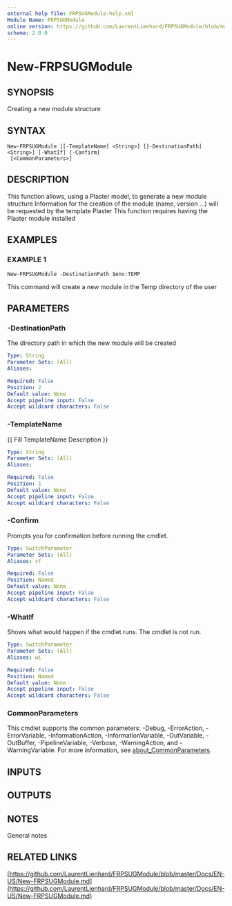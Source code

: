 ```yaml
---
external help file: FRPSUGModule-help.xml
Module Name: FRPSUGModule
online version: https://github.com/LaurentLienhard/FRPSUGModule/blob/master/Docs/EN-US/New-FRPSUGModule.md
schema: 2.0.0
---
```


# New-FRPSUGModule

## SYNOPSIS
Creating a new module structure

## SYNTAX

```
New-FRPSUGModule [[-TemplateName] <String>] [[-DestinationPath] <String>] [-WhatIf] [-Confirm]
 [<CommonParameters>]
```

## DESCRIPTION
This function allows, using a Plaster model, to generate a new module structure
Information for the creation of the module (name, version ...) will be requested by the template Plaster
This function requires having the Plaster module installed

## EXAMPLES

### EXAMPLE 1
```
New-FRPSUGModule -DestinationPath $env:TEMP
```

This command will create a new module in the Temp directory of the user

## PARAMETERS

### -DestinationPath
The directory path in which the new module will be created

```yaml
Type: String
Parameter Sets: (All)
Aliases:

Required: False
Position: 2
Default value: None
Accept pipeline input: False
Accept wildcard characters: False
```

### -TemplateName
{{ Fill TemplateName Description }}

```yaml
Type: String
Parameter Sets: (All)
Aliases:

Required: False
Position: 1
Default value: None
Accept pipeline input: False
Accept wildcard characters: False
```

### -Confirm
Prompts you for confirmation before running the cmdlet.

```yaml
Type: SwitchParameter
Parameter Sets: (All)
Aliases: cf

Required: False
Position: Named
Default value: None
Accept pipeline input: False
Accept wildcard characters: False
```

### -WhatIf
Shows what would happen if the cmdlet runs.
The cmdlet is not run.

```yaml
Type: SwitchParameter
Parameter Sets: (All)
Aliases: wi

Required: False
Position: Named
Default value: None
Accept pipeline input: False
Accept wildcard characters: False
```

### CommonParameters
This cmdlet supports the common parameters: -Debug, -ErrorAction, -ErrorVariable, -InformationAction, -InformationVariable, -OutVariable, -OutBuffer, -PipelineVariable, -Verbose, -WarningAction, and -WarningVariable. For more information, see [about_CommonParameters](http://go.microsoft.com/fwlink/?LinkID=113216).

## INPUTS

## OUTPUTS

## NOTES
General notes

## RELATED LINKS

[https://github.com/LaurentLienhard/FRPSUGModule/blob/master/Docs/EN-US/New-FRPSUGModule.md](https://github.com/LaurentLienhard/FRPSUGModule/blob/master/Docs/EN-US/New-FRPSUGModule.md)

